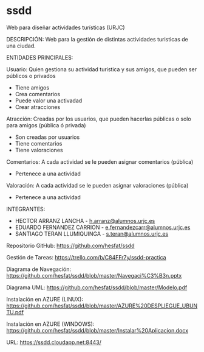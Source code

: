 # ssdd

Web para diseñar actividades turísticas (URJC)

DESCRIPCIÓN: Web para la gestión de distintas actividades turisticas de una ciudad.

ENTIDADES PRINCIPALES:

Usuario: Quien gestiona su actividad turistica y sus amigos, que pueden ser públicos o privados 
 - Tiene amigos 
 - Crea comentarios 
 - Puede valor una activadad
 - Crear atracciones 
 
Atracción: Creadas por los usuarios, que pueden hacerlas públicas o solo para amigos (pública ó privada)
 - Son creadas por usuarios
 - Tiene comentarios
 - Tiene valoraciones
 
Comentarios: A cada actividad se le pueden asignar comentarios (pública)
 - Pertenece a una actividad
 
Valoración: A cada actividad se le pueden asignar valoraciones (pública)
 - Pertenece a una actividad

INTEGRANTES:

- HECTOR ARRANZ LANCHA - h.arranz@alumnos.urjc.es
- EDUARDO	FERNANDEZ CARRION - e.fernandezcarr@alumnos.urjc.es
- SANTIAGO TERAN LLUMIQUINGA - s.teran@alumnos.urjc.es

Repositorio GitHub: https://github.com/hesfat/ssdd

Gestión de Tareas: https://trello.com/b/C84FFr7y/ssdd-practica

Diagrama de Navegación: https://github.com/hesfat/ssdd/blob/master/Navegaci%C3%B3n.pptx

Diagrama UML: https://github.com/hesfat/ssdd/blob/master/Modelo.pdf

Instalación en AZURE (LINUX): https://github.com/hesfat/ssdd/blob/master/AZURE%20DESPLIEGUE_UBUNTU.pdf

Instalación en AZURE (WINDOWS): https://github.com/hesfat/ssdd/blob/master/Instalar%20Aplicacion.docx

URL: https://ssdd.cloudapp.net:8443/
